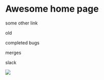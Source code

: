 # Awesome home page

some other link

old

completed bugs

merges

slack

![](https://github.com/RoadieHQ/roadie-backstage-plugins/raw/plugins/home/backstage-plugin-home-markdown/docs/home-page-markdown.png)

